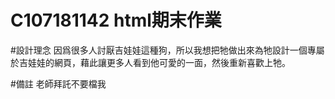 # C107181142 html期末作業

#設計理念
因爲很多人討厭吉娃娃這種狗，所以我想把牠做出來為牠設計一個專屬於吉娃娃的網頁，藉此讓更多人看到他可愛的一面，然後重新喜歡上牠。

#備註
老師拜託不要檔我
